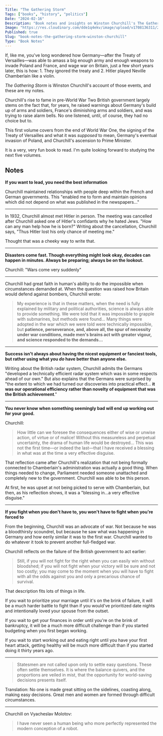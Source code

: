```yaml
---
Title: "The Gathering Storm"
Tags: ["books", "history", "politics"]
Date: "2024-02-16"
Description: "Book notes and insights on Winston Churchill's The Gathering Storm, volume one of his Memoirs of the Second World War."
Image: "https://res.cloudinary.com/dde1q4ekv/image/upload/v1708136311/2119795_flfkhd.jpg"
Published: true
Slug: "book-notes-the-gathering-storm-winston-churchill"
Type: "Book Notes"
---
```

If, like me, you've long wondered how Germany—after the Treaty of Versailles—was able to amass a big enough army and enough weapons to invade Poland and France, and wage war on Britain, just a few short years later, this is how: 1. They ignored the treaty and 2. Hitler played Neville Chamberlain like a violin.

*The Gathering Storm* is Winston Churchill's account of those events, and these are my notes.

Churchill's rise to fame in pre-World War Two British government largely stems on the fact that, for years, he raised warnings about Germany's build up of arms and soldiers, France's diminishing arms and soldiers, and was trying to raise alarm bells. No one listened, until, of course, they had no choice but to.

This first volume covers from the end of World War One, the signing of the Treaty of Versailles and what it was *supposed* to mean, Germany's eventual invasion of Poland, and Churchill's ascension to Prime Minister.

It is a very, very fun book to read. I'm quite looking forward to studying the next five volumes.
## Notes

**If you want to lead, you need the best information**

Churchill maintained relationships with people deep within the French and German governments. This "enabled me to form and maintain opinions which did not depend on what was published in the newspapers..."

---

In 1932, Churchill almost met Hitler in person. The meeting was cancelled after Churchill asked one of Hitler's confidants why he hated Jews. "How can any man help how he is born?" Writing about the cancellation, Churchill says, "Thus Hitler lost his only chance of meeting me."

Thought that was a cheeky way to write that.

---

**Disasters come fast. Though everything might look okay, decades can happen in minutes. Always be preparing; always be on the lookout.**

Churchill: "Wars come very suddenly"

---

Churchill had great faith in human's ability to do the impossible when circumstances demanded at. When the question was raised how Britain would defend against bombers, Churchill wrote:

> My experience is that in these matters, when the need is fully explained by military and political authorities, science is always able to provide something. We were told that it was impossible to grapple with submarines, but methods were found... Many things were adopted in the war which we were told were technically impossible, but **patience, perseverance, and, above all, the spur of necessity under war conditions, made men's brains act with greater vigour, and science responded to the demands...**

---

**Success isn't always about having the nicest equipment or fanciest tools, but rather using what you *do* have better than anyone else.**

Writing about the British radar system, Churchill admits the Germans "developed a technically efficient radar system which was in some respects ahead of our own." But also explains that the Germans were surprised by "the extent to which we had turned our discoveries into practical effect... **it was our operational efficiency rather than novelty of equipment that was the British achievement**."

---

**You never know when something seemingly bad will end up working out for your good.**

Churchill:

> How little can we foresee the consequences either of wise or unwise action, of virtue or of malice! Without this measureless and perpetual uncertainty, the drama of human life would be destroyed... This was not the first time—or indeed the last—that I have received a blessing in what was at the time a very effective disguise.

That reflection came after Churchill's realization that not being formally connected to Chamberlain's administration was actually a good thing. When things needed to change, Parliament needed someone unattached and completely new to the government. Churchill was able to be this person.

At first, he was upset at not being picked to serve with Chamberlain, but then, as his reflection shows, it was a "blessing in...a very effective disguise."

---

**If you fight when you don't have to, you won't have to fight when you're forced to**

From the beginning, Churchill was an advocate of war. Not because he was a bloodthirsty scoundrel, but because he saw what was happening in Germany and how eerily similar it was to the first war. Churchill wanted to do whatever it took to prevent another full-fledged war.

Churchill reflects on the failure of the British government to act earlier:

> Still, if you will not fight for the right when you can easily win without bloodshed; if you will not fight when your victory will be sure and not too costly; you may come to the moment when you will have to fight with all the odds against you and only a precarious chance of survival.

That description fits lots of things in life.

If you wait to prioritize your marriage until it's on the brink of failure, it will be a much harder battle to fight than if you would've prioritized date nights and intentionally loved your spouse from the outset.

If you wait to get your finances in order until you're on the brink of bankruptcy, it will be a much more difficult challenge than if you started budgeting when you first began working.

If you wait to start working out and eating right until you have your first heart attack, getting healthy will be much more difficult than if you started doing it thirty years ago.

---

> Statesmen are not called upon only to settle easy questions. These often settle themselves. It is where the balance quivers, and the proportions are veiled in mist, that the opportunity for world-saving decisions presents itself.

Translation: No one is made great sitting on the sidelines, coasting along, making easy decisions. Great men and women are formed through difficult circumstances.

---

Churchill on Vyacheslav Molotov:

> I have never seen a human being who more perfectly represented the modern conception of a robot.